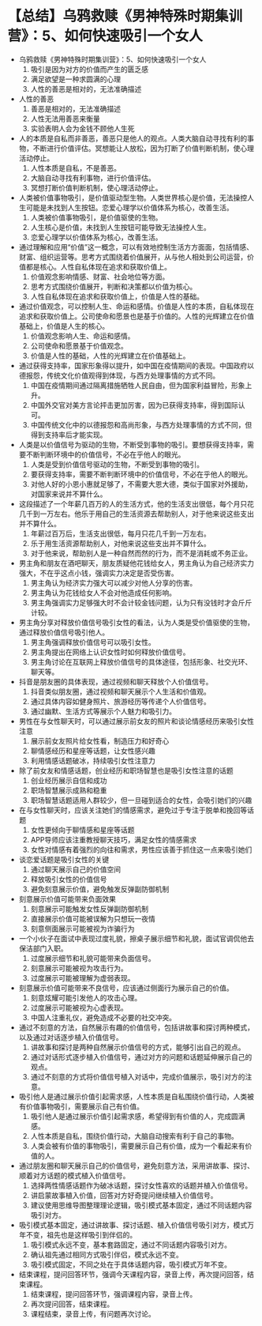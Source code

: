 # 【总结】乌鸦救赎《男神特殊时期集训营》：5、如何快速吸引一个女人

-   乌鸦救赎《男神特殊时期集训营》：5、如何快速吸引一个女人
    1.  吸引是因为对方的价值而产生的匮乏感
    2.  满足欲望是一种求圆满的心理
    3.  人性的善恶是相对的，无法准确描述
-   人性的善恶
    1.  善恶是相对的，无法准确描述
    2.  人性无法用善恶来衡量
    3.  实验表明人会为金钱不顾他人生死
-   人的本质是自私而非善恶，善恶只是他人的观点。人类大脑自动寻找有利的事物，不断进行价值评估。冥想能让人放松，因为打断了价值判断机制，使心理活动停止。
    1.  人性本质是自私，不是善恶。
    2.  大脑自动寻找有利事物，进行价值评估。
    3.  冥想打断价值判断机制，使心理活动停止。
-   人类被价值事物吸引，是价值驱动型生物。人类世界核心是价值，无法操控人生可能是未找到人生按钮。恋爱心理学以价值体系为核心，改善生活。
    1.  人类被价值事物吸引，是价值驱使的生物。
    2.  人生核心是价值，未找到人生按钮可能导致无法操控人生。
    3.  恋爱心理学以价值体系为核心，改善生活。
-   通过理解和应用“价值”这一概念，可以有效地控制生活方方面面，包括情感、财富、组织运营等。思考方式围绕着价值展开，从与他人相处到公司运营，价值都是核心。人性自私体现在追求和获取价值上。
    1.  价值观念影响情感、财富、社会地位等方面。
    2.  思考方式围绕价值展开，判断和决策都以价值为核心。
    3.  人性自私体现在追求和获取价值上，价值是人性的基础。
-   通过价值观念，可以控制人生、命运和感情。价值是人性的本质，自私体现在追求和获取价值上。公司使命和愿景也是基于价值的。人性的光辉建立在价值基础上，价值是人生的核心。
    1.  价值观念影响人生、命运和感情。
    2.  公司使命和愿景基于价值观念。
    3.  价值是人性的基础，人性的光辉建立在价值基础上。
-   通过获得支持率，国家形象得以提升，如中国在疫情期间的表现。中国政府以德报怨，传统文化价值观得到体现，与西方处理事情的方式不同。
    1.  中国在疫情期间通过隔离措施牺牲人民自由，但为国家利益冒险，形象上升。
    2.  中国外交官对美方言论抨击更加厉害，因为已获得支持率，得到国际认可。
    3.  中国传统文化中的以德报怨和高尚形象，与西方处理事情的方式不同，但得到支持率后才能实现。
-   人类是以价值信号为驱动的生物，不断受到事物的吸引。要想获得支持率，需要不断判断环境中的价值信号，不必在乎他人的眼光。
    1.  人类是受到价值信号驱动的生物，不断受到事物的吸引。
    2.  要获得支持率，需要不断判断环境中的价值信号，不必在乎他人的眼光。
    3.  对他人好的小恩小惠就足够了，不需要大恩大德，类似于国家对外援助，对国家来说并不算什么。
-   这段描述了一个年薪几百万的人的生活方式，他的生活支出很低，每个月只花几千到一万左右。他乐于用自己的生活资源去帮助别人，对于他来说这些支出并不算什么。
    1.  年薪过百万后，生活支出很低，每月只花几千到一万左右。
    2.  乐于用生活资源帮助别人，对他来说这些支出并不算什么。
    3.  对于他来说，帮助别人是一种自然而然的行为，而不是消耗或不务正业。
-   男主角和朋友在酒吧聊天，朋友质疑他花钱给女人，男主角认为自己经济实力强大，不在乎这点小钱，强调实力决定是否受伤害。
    1.  男主角认为经济实力强大可以减少对他人分享的伤害。
    2.  男主角认为花钱给女人不会对他造成任何影响。
    3.  男主角强调实力足够强大时不会计较金钱问题，认为只有没钱时才会斤斤计较。
-   男主角分享对释放价值信号吸引女性的看法，认为人类是受价值驱使的生物，通过释放价值信号吸引他人。
    1.  男主角强调释放价值信号可以吸引女性。
    2.  男主角提出在网络上认识女性时如何释放价值信号。
    3.  男主角讨论在互联网上释放价值信号的具体途径，包括形象、社交光环、聊天等。
-   抖音是朋友圈的具体表现，通过视频和聊天释放个人价值信号。
    1.  抖音类似朋友圈，通过视频和聊天展示个人生活和价值观。
    2.  通过具体内容如健身照片、旅游经历等传递个人价值信号。
    3.  通过幽默、生活方式等展示个人魅力和吸引力。
-   男性在与女性聊天时，可以通过展示前女友的照片和谈论情感经历来吸引女性注意
    1.  展示前女友照片给女性看，制造压力和好奇心
    2.  聊情感经历和星座等话题，让女性感兴趣
    3.  利用情感话题破冰，持续吸引女性注意力
-   除了前女友和情感话题，创业经历和职场智慧也是吸引女性注意的话题
    1.  创业经历展示自信和成功
    2.  职场智慧展示成熟和稳重
    3.  职场智慧话题适用人群较少，但一旦碰到适合的女性，会吸引她们的兴趣
-   在与女性聊天时，应该关注她们的情感需求，避免过于专注于脱单和挽回等话题
    1.  女性更倾向于聊情感和星座等话题
    2.  APP导师应该注重教授聊天技巧，满足女性的情感需求
    3.  女性对情感有着强烈的向往和需求，男性应该善于抓住这一点来吸引她们
-   谈恋爱话题是吸引女性的关键
    1.  通过聊天展示自己的价值空间
    2.  释放吸引女性的价值信号
    3.  避免刻意展示价值，避免触发反弹副防御机制
-   刻意展示价值可能带来负面效果
    1.  刻意展示可能触发女性反弹副防御机制
    2.  直接展示价值可能被误解为只想玩一夜情
    3.  刻意侧面展示可能被视为诈骗行为
-   一个小伙子在面试中表现过度礼貌，擦桌子展示细节和礼貌，面试官调侃他去保洁部门入职。
    1.  过度展示细节和礼貌可能带来负面信号。
    2.  刻意展示可能被视为攻击行为。
    3.  过度展示可能被理解为虚弱表现。
-   刻意展示价值可能带来不良信号，应该通过侧面行为展示自己的价值。
    1.  刻意炫耀可能引发他人的攻击心理。
    2.  过度展示可能被视为心虚表现。
    3.  中国人注重礼仪，避免造成不必要的社交冲突。
-   通过不刻意的方法，自然展示有趣的价值信号，包括讲故事和探讨两种模式，以及通过对话逐步植入价值信号。
    1.  讲故事和探讨是两种自然展示价值信号的方式，能够引出自己的观点。
    2.  通过对话形式逐步植入价值信号，通过对方的问题和话题延伸展示自己的观点。
    3.  通过不刻意的方式将价值信号植入对话中，完成价值展示，吸引对方的注意。
-   吸引他人是通过展示价值引起需求感，人性本质是自私围绕价值行动，人类被有价值事物吸引，需要展示自己有价值。
    1.  吸引他人是通过展示价值引起需求感，希望得到有价值的人，完成圆满感。
    2.  人性本质是自私，围绕价值行动，大脑自动搜索有利于自己的事物。
    3.  人类会被有价值的事物吸引，需要展示自己有价值，成为一个看起来有价值的人。
-   通过朋友圈和聊天展示自己的价值信号，避免刻意方法，采用讲故事、探讨、顺着对方话题的模式植入价值信号。
    1.  选择两性情感话题作为破冰话题，探讨女性喜欢的话题并植入价值信号。
    2.  讲启蒙故事植入价值，回答对方好奇提问继续植入价值信号。
    3.  建议使用思维导图整理理论逻辑，吸引模式基本固定，通过不同话题内容吸引对方。
-   吸引模式基本固定，通过讲故事、探讨话题、植入价值信号吸引对方，模式万年不变，祖先也是这样吸引到伴侣的。
    1.  吸引模式永远不变，基本套路固定，通过不同话题内容吸引对方。
    2.  确认祖先通过相同方式吸引伴侣，模式永远不变。
    3.  吸引模式固定，不同之处在于具体话题内容，吸引模式万年不变。
-   结束课程，提问回答环节，强调今天课程内容，录音上传，再次提问回答，结束课程。
    1.  结束课程，提问回答环节，强调课程内容，录音上传。
    2.  再次提问回答，结束课程。
    3.  课程结束，录音上传，有问题再次讨论。